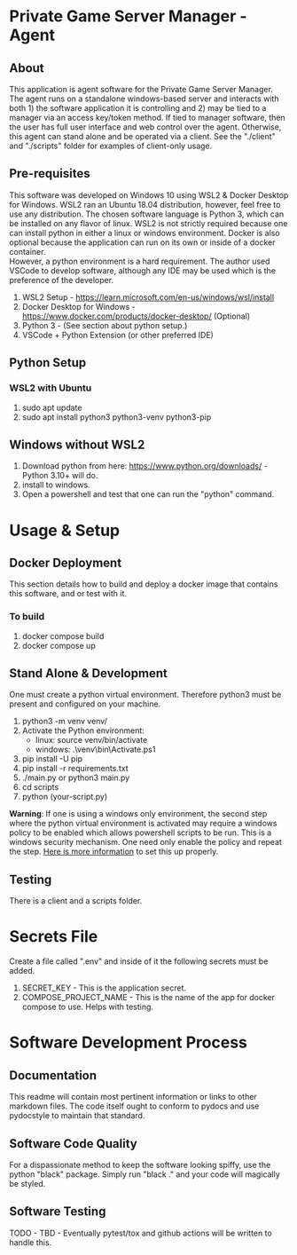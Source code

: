 # Private Game Server Manager - Agent

## About

This application is agent software for the Private Game Server Manager.  The agent runs on a standalone windows-based
server and interacts with both 1) the software application it is controlling and 2) may be tied to a manager via an
access key/token method.  If tied to manager software, then the user has full user interface and web control over the
agent.  Otherwise, this agent can stand alone and be operated via a client.  See the "./client" and "./scripts" folder
for examples of client-only usage.   

## Pre-requisites

This software was developed on Windows 10 using WSL2 & Docker Desktop for Windows.  WSL2 ran an Ubuntu 18.04 
distribution, however, feel free to use any distribution.  The chosen software language is Python 3, which can be installed
on any flavor of linux.  WSL2 is not strictly required because one can install python in either a linux or windows
environment.  Docker is also optional because the application can run on its own or inside of a docker container.  
However, a python environment is a hard requirement. The author used VSCode to develop software, although any IDE may be
used which is the preference of the developer.

1. WSL2 Setup - https://learn.microsoft.com/en-us/windows/wsl/install
2. Docker Desktop for Windows - https://www.docker.com/products/docker-desktop/  (Optional)
3. Python 3 - (See section about python setup.)
4. VSCode + Python Extension (or other preferred IDE)

## Python Setup

### WSL2 with Ubuntu

1. sudo apt update
2. sudo apt install python3 python3-venv python3-pip

## Windows without WSL2

1. Download python from here: https://www.python.org/downloads/ - Python 3.10+ will do.
2. install to windows.
3. Open a powershell and test that one can run the "python" command.

# Usage & Setup

## Docker Deployment

This section details how to build and deploy a docker image that contains this software, and or test with it.

### To build

1. docker compose build
2. docker compose up

## Stand Alone & Development

One must create a python virtual environment.  Therefore python3 must be present and configured on your machine.

1. python3 -m venv venv/
2. Activate the Python environment:
   - linux: source venv/bin/activate
   - windows:  .\venv\bin\Activate.ps1
3. pip install -U pip
4. pip install -r requirements.txt 
5. ./main.py or python3 main.py
6. cd scripts
7. python (your-script.py)

**Warning**: If one is using a windows only environment, the second step where the python virtual environment is activated 
may require a windows policy to be enabled which allows powershell scripts to be run.  This is a windows security 
mechanism.  One need only enable the policy and repeat the step.  [Here is more information](https://learn.microsoft.com/en-us/powershell/module/microsoft.powershell.security/set-executionpolicy?view=powershell-7.3) to set this up properly.

## Testing

There is a client and a scripts folder.

# Secrets File

Create a file called ".env" and inside of it the following secrets must be added.

1. SECRET_KEY - This is the application secret.
2. COMPOSE_PROJECT_NAME - This is the name of the app for docker compose to use.  Helps with testing. 

# Software Development Process 

## Documentation

This readme will contain most pertinent information or links to other markdown files.  The code itself ought to conform
to pydocs and use pydocstyle to maintain that standard. 

## Software Code Quality

For a dispassionate method to keep the software looking spiffy, use the python "black" package.  Simply run "black ."
and your code will magically be styled.  

## Software Testing

TODO - TBD - Eventually pytest/tox and github actions will be written to handle this.